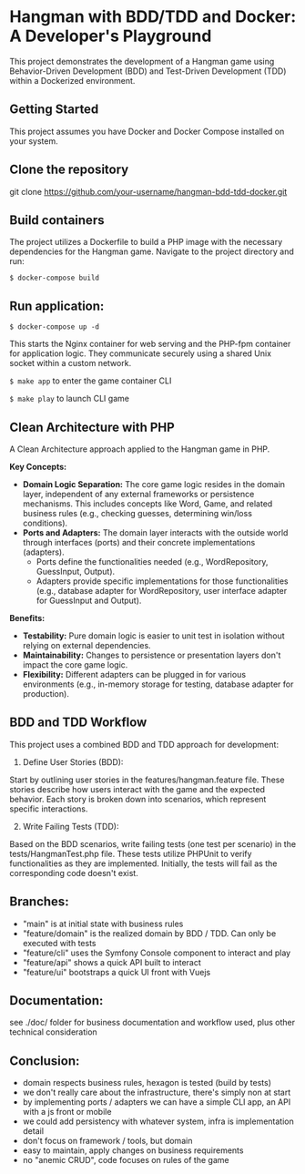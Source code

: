 # Hangman with BDD/TDD and Docker: A Developer's Playground
This project demonstrates the development of a Hangman game using Behavior-Driven Development (BDD) and Test-Driven Development (TDD) within a Dockerized environment.

## Getting Started
This project assumes you have Docker and Docker Compose installed on your system.

## Clone the repository

git clone https://github.com/your-username/hangman-bdd-tdd-docker.git


## Build containers

The project utilizes a Dockerfile to build a PHP image with the necessary dependencies for the Hangman game. 
Navigate to the project directory and run:

``$ docker-compose build``



## Run application:


``$ docker-compose up -d`` 

This starts the Nginx container for web serving and the PHP-fpm container for application logic. They communicate securely using a shared Unix socket within a custom network.

``$ make app`` to enter the game container CLI

``$ make play`` to launch CLI game

## Clean Architecture with PHP

A Clean Architecture approach applied to the Hangman game in PHP.

**Key Concepts:**

* **Domain Logic Separation:** The core game logic resides in the domain layer, independent of any external frameworks or persistence mechanisms. This includes concepts like Word, Game, and related business rules (e.g., checking guesses, determining win/loss conditions).
* **Ports and Adapters:** The domain layer interacts with the outside world through interfaces (ports) and their concrete implementations (adapters).
    * Ports define the functionalities needed (e.g., WordRepository, GuessInput, Output).
    * Adapters provide specific implementations for those functionalities (e.g., database adapter for WordRepository, user interface adapter for GuessInput and Output).

**Benefits:**

* **Testability:** Pure domain logic is easier to unit test in isolation without relying on external dependencies.
* **Maintainability:** Changes to persistence or presentation layers don't impact the core game logic.
* **Flexibility:** Different adapters can be plugged in for various environments (e.g., in-memory storage for testing, database adapter for production).


## BDD and TDD Workflow

This project uses a combined BDD and TDD approach for development:

1. Define User Stories (BDD):

Start by outlining user stories in the features/hangman.feature file.
These stories describe how users interact with the game and the expected behavior.
Each story is broken down into scenarios, which represent specific interactions.

2. Write Failing Tests (TDD):

Based on the BDD scenarios, write failing tests (one test per scenario) in the tests/HangmanTest.php file.
These tests utilize PHPUnit to verify functionalities as they are implemented.
Initially, the tests will fail as the corresponding code doesn't exist.

## Branches:

- "main" is at initial state with business rules
- "feature/domain" is the realized domain by BDD / TDD. Can only be executed with tests
- "feature/cli" uses the Symfony Console component to interact and play
- "feature/api" shows a quick API built to interact
- "feature/ui" bootstraps a quick UI front with Vuejs

## Documentation:
see ./doc/ folder for business documentation and workflow used, plus other technical consideration

## Conclusion:

- domain respects business rules, hexagon is tested (build by tests)
- we don't really care about the infrastructure, there's simply non at start
- by implementing ports / adapters we can have a simple CLI app, an API with a js front or mobile
- we could add persistency with whatever system, infra is implementation detail
- don't focus on framework / tools, but domain
- easy to maintain, apply changes on business requirements
- no "anemic CRUD", code focuses on rules of the game